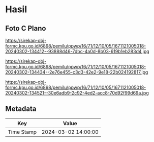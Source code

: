 # Hasil

## Foto C Plano

https://sirekap-obj-formc.kpu.go.id/6898/pemilu/ppwp/16/71/12/10/05/1671121005018-20240302-134412--93888d46-7dbc-4a0d-8b03-619b1eb283d4.jpg

https://sirekap-obj-formc.kpu.go.id/6898/pemilu/ppwp/16/71/12/10/05/1671121005018-20240302-134434--2e76e455-c3d3-42e2-9e18-22b024192817.jpg

https://sirekap-obj-formc.kpu.go.id/6898/pemilu/ppwp/16/71/12/10/05/1671121005018-20240302-134521--30e6adb9-2c92-4ed2-acc8-70d92f99d69a.jpg


## Metadata

| Key        | Value               |
| ---------- | ------------------- |
| Time Stamp | 2024-03-02 14:00:00 |




